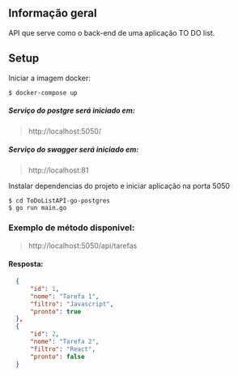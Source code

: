 ## Informação geral
API que serve como o back-end de uma aplicação TO DO list.

	
## Setup

Iniciar a imagem docker:
```
$ docker-compose up
```

##### Serviço do postgre será iniciado em:   
> http://localhost:5050/

##### Serviço do swagger será iniciado em: 
> http://localhost:81


Instalar dependencias do projeto e iniciar aplicação na porta 5050
```
$ cd ToDoListAPI-go-postgres
$ go run main.go 
```

### Exemplo de método disponivel:
> http://localhost:5050/api/tarefas

#### Resposta:
  ```json
    {
        "id": 1,
        "nome": "Tarefa 1",
        "filtro": "Javascript",
        "pronto": true
    },
    {
        "id": 2,
        "nome": "Tarefa 2",
        "filtro": "React",
        "pronto": false
    }
  ```
